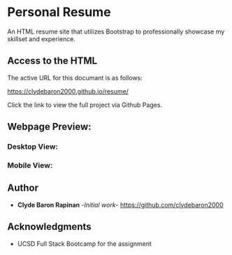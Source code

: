 # Personal Resume

An HTML resume site that utilizes Bootstrap to professionally showcase my skillset and experience.

## Access to the HTML

The active URL for this documant is as follows:

https://clydebaron2000.github.io/resume/

Click the link to view the full project via Github Pages.

## Webpage Preview:
### Desktop View:

### Mobile View:


## Author

* **Clyde Baron Rapinan** -*Initial work*- https://github.com/clydebaron2000

## Acknowledgments

* UCSD Full Stack Bootcamp for the assignment
